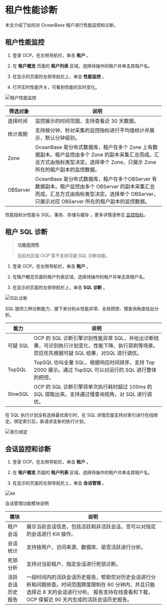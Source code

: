 # 租户性能诊断

本文介绍了如何对 OceanBase 租户进行性能监控和诊断。

## 租户性能监控

1. 登录 OCP，在左侧导航栏，单击 **租户** 。

2. 在 **租户概览** 页面的 **租户列表** 区域，选择待操作的租户并单击其租户名。

3. 在显示的页面的左侧导航栏上，单击 **性能监控** 。

4. 打开实时性能开关，可看到性能的实时变化。

![租户性能监控](https://help-static-aliyun-doc.aliyuncs.com/assets/img/zh-CN/4629721461/p347203.png)

|   筛选对象   |                                                           说明                                                            |
|----------|-------------------------------------------------------------------------------------------------------------------------|
| 选择时间     | 监控展示的时间范围，支持查看近 30 天数据。                                                                                                 |
| 统计周期     | 支持按分钟、秒对采集的监控指标进行平均值统计并展示，默认分钟级别。                                                                                       |
| Zone     | OceanBase 是分布式数据库，租户在多个 Zone 上有数据副本。租户监控由多个 Zone 的副本采集汇总而成。汇总方式由指标类型决定。选择单个 Zone，只展示 Zone 所在的租户副本的监控数据。                 |
| OBServer | OceanBase 是分布式数据库，租户在多个OBServer 有数据副本。租户监控由多个 OBServer 的副本采集汇总而成。汇总方式由指标类型决定。选择单个 OBServer，只展示对应 OBServer 所在的租户副本的监控数据。 |

性能指标分性能与 SQL、事务、存储与缓存 ，更多详情请参见 [监控指标](https://www.oceanbase.com/docs/oceanbase-cloud-platform/oceanbase-cloud-platform/V3.1.2/pmt1bh)。

## 租户 SQL 诊断

>**功能适用性**
>
>目前社区版 OCP 暂不支持可疑 SQL 诊断功能。

1. 登录 OCP，在左侧导航栏，单击 **租户** 。

2. 在租户概览页面的租户列表区域，选择待操作的租户并单击其租户名。

3. 在显示的页面的左侧导航栏上，单击 **SQL 诊断** 。

![SQL诊断](https://help-static-aliyun-doc.aliyuncs.com/assets/img/zh-CN/5629721461/p347207.png)

SQL 提供三种诊断能力，接下来分别从性能异常、全局把控、慢查询角度给出分析。

|   能力    |                                         说明                                         |
|---------|------------------------------------------------------------------------------------|
| 可疑 SQL  | OCP 的 SQL 诊断引擎识别性能异常 SQL，并给出诊断结果，可识别执行计划变化、性能下降、执行突刺等场景。您应优先根据可疑 SQL 结果，对SQL 进行调优。 |
| TopSQL  | TopSQL 也叫全量 SQL，根据响应时间排序，支持 Top 2000 展示。通过 TopSQL 可以对运行的 SQL 进行整体的把控。              |
| SlowSQL | OCP 的 SQL 诊断引擎将单次执行耗时超过 100ms 的 SQL 提取出来。支持通过慢查询视角，对 SQL 进行调优。                     |

在 SQL 执行计划没有选择最优索引时，在 SQL 详情页面支持对索引进行在线绑定。绑定索引后，新请求走新的执行计划。

![索引绑定](https://help-static-aliyun-doc.aliyuncs.com/assets/img/zh-CN/5629721461/p347420.png)

## 会话监控和诊断

1. 登录 OCP，在左侧导航栏，单击 **租户** 。

2. 在 **租户概览** 页面的 **租户列表** 区域，选择待操作的租户并单击其租户名。

3. 在显示的页面的左侧导航栏上，单击 **会话管理** 。

![aa](https://help-static-aliyun-doc.aliyuncs.com/assets/img/zh-CN/5629721461/p374560.png)

会话管理功能模块说明

|    模块    |                                                             说明                                                              |
|----------|-----------------------------------------------------------------------------------------------------------------------------|
| 租户会话     | 展示当前会话信息，包括活跃和非活跃会话，您可以对指定的会话进行 Kill 操作。                                                                                    |
| 会话统计     | 支持按用户、访问来源、数据库、是否活跃进行分析。                                                                                                    |
| 死锁分析     | 支持对当前租户、指定会话进行死锁诊断。                                                                                                         |
| 活跃会话历史报告 | 一段时间内的活跃会话历史报告，帮助您对历史会话进行分析和问题排查。时间范围跨度限制在 60 分钟内，并且只能选择近 8 天的会话进行分析。 报告支持在线查看和下载，OCP 保留近 90 天内生成的活跃会话历史报告。 |
